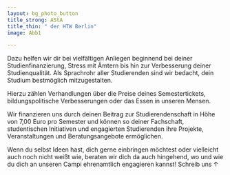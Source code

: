 ```yaml
---
layout: bg_photo_button
title_strong: AStA
title_thin: " der HTW Berlin"
image: Abb1

---
```

Dazu helfen wir dir bei vielfältigen Anliegen beginnend bei deiner Studienfinanzierung, Stress mit Ämtern bis hin zur Verbesserung deiner Studienqualität. Als Sprachrohr aller Studierenden sind wir bedacht, dein Studium bestmöglich mitzugestalten. 

Hierzu zählen Verhandlungen über die Preise deines Semestertickets, bildungspolitische Verbesserungen oder das Essen in unseren Mensen.

Wir finanzieren uns durch deinen Beitrag zur Studierendenschaft in Höhe von 7,00 Euro pro Semester und können so deiner Fachschaft, studentischen Initiativen und engagierten Studierenden ihre Projekte, Veranstaltungen und Beratungsangebote ermöglichen. 

Wenn du selbst Ideen hast, dich gerne einbringen möchtest oder vielleicht auch noch nicht weißt wie, beraten wir dich da auch hingehend, wo und wie du dich an unseren Campi ehrenamtlich engagieren kannst! Schreib uns ↑